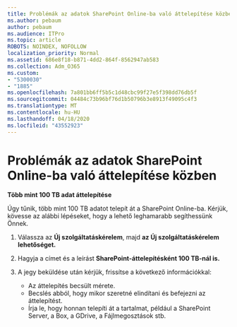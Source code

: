 ```yaml
---
title: Problémák az adatok SharePoint Online-ba való áttelepítése közben
ms.author: pebaum
author: pebaum
ms.audience: ITPro
ms.topic: article
ROBOTS: NOINDEX, NOFOLLOW
localization_priority: Normal
ms.assetid: 686e8f18-b871-4dd2-864f-8562947ab583
ms.collection: Adm_O365
ms.custom:
- "5300030"
- "1885"
ms.openlocfilehash: 7a801bb6ff5b5c1d48cbc99f27e5f398dd76db5f
ms.sourcegitcommit: 04484c73b96bf76d1b50796b3e8913f49095c4f3
ms.translationtype: MT
ms.contentlocale: hu-HU
ms.lasthandoff: 04/18/2020
ms.locfileid: "43552923"
---
```

# <a name="issues-while-migrating-data-to-sharepoint-online"></a>Problémák az adatok SharePoint Online-ba való áttelepítése közben

**Több mint 100 TB adat áttelepítése**

Úgy tűnik, több mint 100 TB adatot telepít át a SharePoint Online-ba. Kérjük, kövesse az alábbi lépéseket, hogy a lehető leghamarabb segíthessünk Önnek. 

1. Válassza az **Új szolgáltatáskérelem**, majd **az Új szolgáltatáskérelem lehetőséget.** 
2. Hagyja a címet és a leírást **SharePoint-áttelepítésként 100 TB-nál is.**
3. A jegy beküldése után kérjük, frissítse a következő információkkal: 

    - Az áttelepítés becsült mérete.
    - Becslés abból, hogy mikor szeretné elindítani és befejezni az áttelepítést.
    - Írja le, hogy honnan telepíti át a tartalmat, például a SharePoint Server, a Box, a GDrive, a Fájlmegosztások stb.
